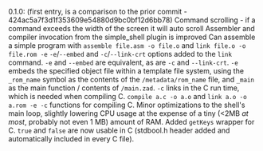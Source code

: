 0.1.0: (first entry, is a comparison to the prior commit - 424ac5a7f3d1f353609e54880d9bc0bf12d6bb78)
	Command scrolling - if a command exceeds the width of the screen it will auto scroll
	Assembler and compiler invocation from the simple_shell plugin is improved
		Can assemble a simple program with `assemble file.asm -o file.o` and `link file.o -o file.rom -e`
		`-e`/`--embed` and `-c`/`--link-crt` options added to the `link` command. `-e` and `--embed` are equivalent, as are `-c` and `--link-crt`.
		`-e` embeds the specified object file within a template file system, using the `_rom_name` symbol as the contents of the `/metadata/rom_name` file,
		and `_main` as the main function / contents of `/main.zad`.
		`-c` links in the C run time, which is needed when compiling C.
		`compile a.c -o a.o` and `link a.o -o a.rom -e -c` functions for compiling C.
	Minor optimizations to the shell's main loop, slightly lowering CPU usage at the expense of a tiny (<2MB *at most*, probably not even 1 MB) amount of RAM.
	Added `getKeys` wrapper for C.
	`true` and `false` are now usable in C (stdbool.h header added and automatically included in every C file).
